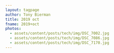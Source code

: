 ```yaml
---
layout: tagpage
author: Tony Bierman
title: 2019 oct
fname: 2019+oct
photos:
  - assets/content/posts/tech/img/DSC_7002.jpg
  - assets/content/posts/tech/img/DSC_7086.jpg
  - assets/content/posts/tech/img/DSC_7170.jpg
---
```

